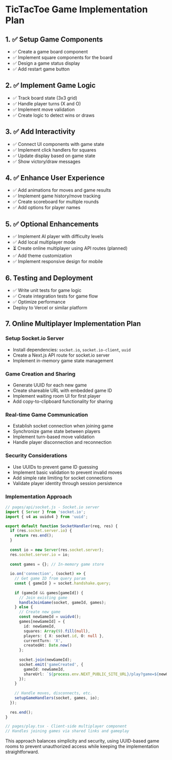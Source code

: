 # TicTacToe Game Implementation Plan

## 1. ✅ Setup Game Components
- ✅ Create a game board component
- ✅ Implement square components for the board
- ✅ Design a game status display
- ✅ Add restart game button

## 2. ✅ Implement Game Logic
- ✅ Track board state (3x3 grid)
- ✅ Handle player turns (X and O)
- ✅ Implement move validation
- ✅ Create logic to detect wins or draws

## 3. ✅ Add Interactivity
- ✅ Connect UI components with game state
- ✅ Implement click handlers for squares
- ✅ Update display based on game state
- ✅ Show victory/draw messages

## 4. ✅ Enhance User Experience
- ✅ Add animations for moves and game results
- ✅ Implement game history/move tracking
- ✅ Create scoreboard for multiple rounds
- ✅ Add options for player names

## 5. ✅ Optional Enhancements
- ✅ Implement AI player with difficulty levels
- ✅ Add local multiplayer mode
- ⏳ Create online multiplayer using API routes (planned)
- ✅ Add theme customization
- ✅ Implement responsive design for mobile

## 6. Testing and Deployment
- ✅ Write unit tests for game logic
- ✅ Create integration tests for game flow
- ✅ Optimize performance
- Deploy to Vercel or similar platform

## 7. Online Multiplayer Implementation Plan

### Setup Socket.io Server
- Install dependencies: `socket.io`, `socket.io-client`, `uuid`
- Create a Next.js API route for socket.io server
- Implement in-memory game state management

### Game Creation and Sharing
- Generate UUID for each new game
- Create shareable URL with embedded game ID
- Implement waiting room UI for first player
- Add copy-to-clipboard functionality for sharing

### Real-time Game Communication
- Establish socket connection when joining game
- Synchronize game state between players
- Implement turn-based move validation
- Handle player disconnection and reconnection

### Security Considerations
- Use UUIDs to prevent game ID guessing
- Implement basic validation to prevent invalid moves
- Add simple rate limiting for socket connections
- Validate player identity through session persistence

### Implementation Approach
```typescript
// pages/api/socket.js - Socket.io server
import { Server } from 'socket.io';
import { v4 as uuidv4 } from 'uuid';

export default function SocketHandler(req, res) {
  if (res.socket.server.io) {
    return res.end();
  }
  
  const io = new Server(res.socket.server);
  res.socket.server.io = io;
  
  const games = {}; // In-memory game store
  
  io.on('connection', (socket) => {
    // Get game ID from query param
    const { gameId } = socket.handshake.query;
    
    if (gameId && games[gameId]) {
      // Join existing game
      handleJoinGame(socket, gameId, games);
    } else {
      // Create new game
      const newGameId = uuidv4();
      games[newGameId] = {
        id: newGameId,
        squares: Array(9).fill(null),
        players: { X: socket.id, O: null },
        currentTurn: 'X',
        createdAt: Date.now()
      };
      
      socket.join(newGameId);
      socket.emit('gameCreated', {
        gameId: newGameId,
        shareUrl: `${process.env.NEXT_PUBLIC_SITE_URL}/play?game=${newGameId}`
      });
    }
    
    // Handle moves, disconnects, etc.
    setupGameHandlers(socket, games, io);
  });
  
  res.end();
}

// pages/play.tsx - Client-side multiplayer component
// Handles joining games via shared links and gameplay
```

This approach balances simplicity and security, using UUID-based game rooms to prevent unauthorized access while keeping the implementation straightforward.